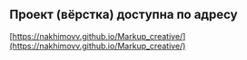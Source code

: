 ## Проект (вёрстка) доступна по адресу

[https://nakhimovv.github.io/Markup_creative/](https://nakhimovv.github.io/Markup_creative/)
